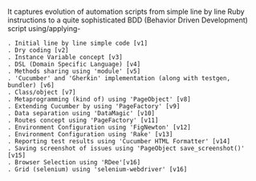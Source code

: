 It captures evolution of automation scripts from simple line by line Ruby instructions to a quite sophisticated 
BDD (Behavior Driven Development) script using/applying-

    . Initial line by line simple code [v1]
    . Dry coding [v2]
    . Instance Variable concept [v3]
    . DSL (Domain Specific Language) [v4]
    . Methods sharing using 'module' [v5]
    . 'Cucumber' and 'Gherkin' implementation (along with testgen, bundler) [v6]
    . Class/object [v7]
    . Metaprogramming (kind of) using 'PageObject' [v8]
    . Extending Cucumber by using 'PageFactory' [v9]
    . Data separation using 'DataMagic' [v10]
    . Routes concept using 'PageFactory' [v11]
    . Environment Configuration using 'FigNewton' [v12]
    . Environment Configuration using 'Rake' [v13]
    . Reporting test results using 'Cucumber HTML Formatter' [v14]
    . Saving screenshot of issues using 'PageObject save_screenshot()' [v15]
    . Browser Selection using 'RDee'[v16]
    . Grid (selenium) using 'selenium-webdriver' [v16]
